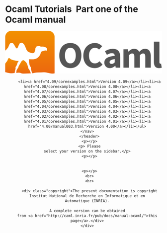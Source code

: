 <!-- ((! set title Manual !)) ((! set documentation !)) ((! set manual !)) ((! set nobreadcrumb !)) -->
<div class="manual content">
      <h1 class="tutorial"><span>Ocaml Tutorials</span>&nbsp;&nbsp;Part one of the Ocaml manual</h1>
      <header>
	<nav class="toc brand">
	  <a class="brand" href="https://ocaml.org/">
	    <img src="colour-logo-gray.svg" class="svg" alt="OCaml">
	  </a>
	</nav>
	<nav class="toc">
	  <ul class="versions">
	    
	  <li><a href="4.09/coreexamples.html">Version 4.09</a></li><li><a href="4.08/coreexamples.html">Version 4.08</a></li><li><a href="4.07/coreexamples.html">Version 4.07</a></li><li><a href="4.06/coreexamples.html">Version 4.06</a></li><li><a href="4.05/coreexamples.html">Version 4.05</a></li><li><a href="4.04/coreexamples.html">Version 4.04</a></li><li><a href="4.03/coreexamples.html">Version 4.03</a></li><li><a href="4.02/coreexamples.html">Version 4.02</a></li><li><a href="4.01/coreexamples.html">Version 4.01</a></li><li><a href="4.00/manual003.html">Version 4.00</a></li></ul>
	</nav>
      </header>
      <p></p>
      <p> Please
	select your version on the sidebar.</p>
      <p></p>
     

      <p></p>
      <br>
      <hr>
       
      <div class="copyright">The present documentation is copyright
	Institut National de Recherche en Informatique et en
	Automatique (INRIA).

	A complete version can be obtained
	from <a href="http://caml.inria.fr/pub/docs/manual-ocaml/">this
	page</a>.</div>
    </div>
